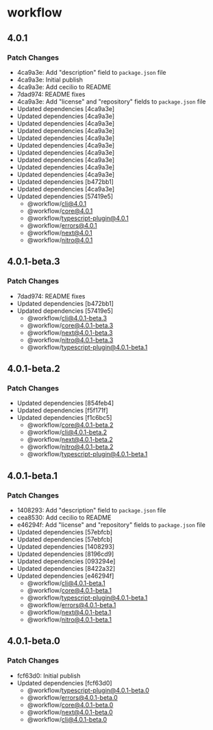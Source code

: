 # workflow

## 4.0.1

### Patch Changes

- 4ca9a3e: Add "description" field to `package.json` file
- 4ca9a3e: Initial publish
- 4ca9a3e: Add cecilio to README
- 7dad974: README fixes
- 4ca9a3e: Add "license" and "repository" fields to `package.json` file
- Updated dependencies [4ca9a3e]
- Updated dependencies [4ca9a3e]
- Updated dependencies [4ca9a3e]
- Updated dependencies [4ca9a3e]
- Updated dependencies [4ca9a3e]
- Updated dependencies [4ca9a3e]
- Updated dependencies [4ca9a3e]
- Updated dependencies [4ca9a3e]
- Updated dependencies [4ca9a3e]
- Updated dependencies [4ca9a3e]
- Updated dependencies [b472bb1]
- Updated dependencies [4ca9a3e]
- Updated dependencies [57419e5]
  - @workflow/cli@4.0.1
  - @workflow/core@4.0.1
  - @workflow/typescript-plugin@4.0.1
  - @workflow/errors@4.0.1
  - @workflow/next@4.0.1
  - @workflow/nitro@4.0.1

## 4.0.1-beta.3

### Patch Changes

- 7dad974: README fixes
- Updated dependencies [b472bb1]
- Updated dependencies [57419e5]
  - @workflow/cli@4.0.1-beta.3
  - @workflow/core@4.0.1-beta.3
  - @workflow/next@4.0.1-beta.3
  - @workflow/nitro@4.0.1-beta.3
  - @workflow/typescript-plugin@4.0.1-beta.1

## 4.0.1-beta.2

### Patch Changes

- Updated dependencies [854feb4]
- Updated dependencies [f5f171f]
- Updated dependencies [f1c6bc5]
  - @workflow/core@4.0.1-beta.2
  - @workflow/cli@4.0.1-beta.2
  - @workflow/next@4.0.1-beta.2
  - @workflow/nitro@4.0.1-beta.2
  - @workflow/typescript-plugin@4.0.1-beta.1

## 4.0.1-beta.1

### Patch Changes

- 1408293: Add "description" field to `package.json` file
- cea8530: Add cecilio to README
- e46294f: Add "license" and "repository" fields to `package.json` file
- Updated dependencies [57ebfcb]
- Updated dependencies [57ebfcb]
- Updated dependencies [1408293]
- Updated dependencies [8196cd9]
- Updated dependencies [093294e]
- Updated dependencies [8422a32]
- Updated dependencies [e46294f]
  - @workflow/cli@4.0.1-beta.1
  - @workflow/core@4.0.1-beta.1
  - @workflow/typescript-plugin@4.0.1-beta.1
  - @workflow/errors@4.0.1-beta.1
  - @workflow/next@4.0.1-beta.1
  - @workflow/nitro@4.0.1-beta.1

## 4.0.1-beta.0

### Patch Changes

- fcf63d0: Initial publish
- Updated dependencies [fcf63d0]
  - @workflow/typescript-plugin@4.0.1-beta.0
  - @workflow/errors@4.0.1-beta.0
  - @workflow/core@4.0.1-beta.0
  - @workflow/next@4.0.1-beta.0
  - @workflow/cli@4.0.1-beta.0
